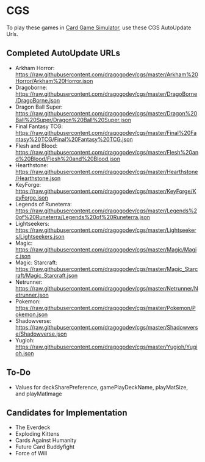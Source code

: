 # CGS

To play these games in [Card Game Simulator](https://www.cardgamesimulator.com), use these CGS AutoUpdate Urls.

## Completed AutoUpdate URLs
- Arkham Horror: https://raw.githubusercontent.com/dragogodev/cgs/master/Arkham%20Horror/Arkham%20Horror.json
- Dragoborne: https://raw.githubusercontent.com/dragogodev/cgs/master/DragoBorne/DragoBorne.json
- Dragon Ball Super: https://raw.githubusercontent.com/dragogodev/cgs/master/Dragon%20Ball%20Super/Dragon%20Ball%20Super.json
- Final Fantasy TCG: https://raw.githubusercontent.com/dragogodev/cgs/master/Final%20Fantasy%20TCG/Final%20Fantasy%20TCG.json
- Flesh and Blood: https://raw.githubusercontent.com/dragogodev/cgs/master/Flesh%20and%20Blood/Flesh%20and%20Blood.json
- Hearthstone: https://raw.githubusercontent.com/dragogodev/cgs/master/Hearthstone/Hearthstone.json
- KeyForge: https://raw.githubusercontent.com/dragogodev/cgs/master/KeyForge/KeyForge.json
- Legends of Runeterra: https://raw.githubusercontent.com/dragogodev/cgs/master/Legends%20of%20Runeterra/Legends%20of%20Runeterra.json
- Lightseekers: https://raw.githubusercontent.com/dragogodev/cgs/master/Lightseekers/Lightseekers.json
- Magic: https://raw.githubusercontent.com/dragogodev/cgs/master/Magic/Magic.json
- Magic: Starcraft: https://raw.githubusercontent.com/dragogodev/cgs/master/Magic_Starcraft/Magic_Starcraft.json
- Netrunner: https://raw.githubusercontent.com/dragogodev/cgs/master/Netrunner/Netrunner.json
- Pokemon: https://raw.githubusercontent.com/dragogodev/cgs/master/Pokemon/Pokemon.json
- Shadowverse: https://raw.githubusercontent.com/dragogodev/cgs/master/Shadowverse/Shadowverse.json
- Yugioh: https://raw.githubusercontent.com/dragogodev/cgs/master/Yugioh/Yugioh.json

## To-Do
- Values for deckSharePreference, gamePlayDeckName, playMatSize, and playMatImage

## Candidates for Implementation
- The Everdeck
- Exploding Kittens
- Cards Against Humanity
- Future Card Buddyfight
- Force of Will
